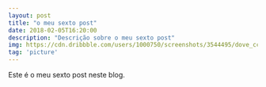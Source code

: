 ```yaml
---
layout: post
title: "o meu sexto post"
date: 2018-02-05T16:20:00
description: "Descrição sobre o meu sexto post"
img: https://cdn.dribbble.com/users/1000750/screenshots/3544495/dove_ccccccc_motiondesign.gif
tag: 'picture'
---
```


Este é o meu sexto post neste blog.
